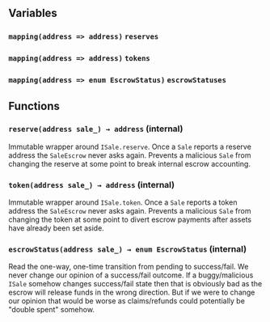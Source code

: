 


## Variables
### `mapping(address => address)` `reserves`

### `mapping(address => address)` `tokens`

### `mapping(address => enum EscrowStatus)` `escrowStatuses`




## Functions
### `reserve(address sale_) → address` (internal)

Immutable wrapper around `ISale.reserve`.
Once a `Sale` reports a reserve address the `SaleEscrow` never asks
again. Prevents a malicious `Sale` from changing the reserve at some
point to break internal escrow accounting.




### `token(address sale_) → address` (internal)

Immutable wrapper around `ISale.token`.
Once a `Sale` reports a token address the `SaleEscrow` never asks
again. Prevents a malicious `Sale` from changing the token at some
point to divert escrow payments after assets have already been set
aside.




### `escrowStatus(address sale_) → enum EscrowStatus` (internal)

Read the one-way, one-time transition from pending to success/fail.
We never change our opinion of a success/fail outcome.
If a buggy/malicious `ISale` somehow changes success/fail state then
that is obviously bad as the escrow will release funds in the wrong
direction. But if we were to change our opinion that would be worse as
claims/refunds could potentially be "double spent" somehow.



